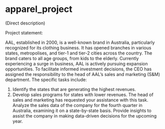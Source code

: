 # apparel_project

(Direct description)

Project statement:

AAL, established in 2000, is a well-known brand in Australia, particularly
recognized for its clothing business. It has opened branches in various states,
metropolises, and tier-1 and tier-2 cities across the country.
The brand caters to all age groups, from kids to the elderly.
Currently experiencing a surge in business, AAL is actively pursuing expansion
opportunities. To facilitate informed investment decisions, the CEO has assigned
the responsibility to the head of AAL’s sales and marketing (S&M) department.
The specific tasks include:
1) Identify the states that are generating the highest revenues.
2) Develop sales programs for states with lower revenues. The head of sales
and marketing has requested your assistance with this task.
Analyze the sales data of the company for the fourth quarter in Australia,
examining it on a state-by-state basis. Provide insights to assist the company in
making data-driven decisions for the upcoming year.

